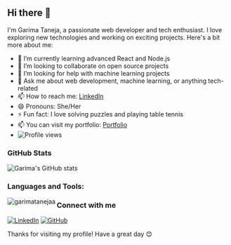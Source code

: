 ## Hi there 👋

I'm Garima Taneja, a passionate web developer and tech enthusiast. I love exploring new technologies and working on exciting projects. Here's a bit more about me:

- 🌱 I’m currently learning advanced React and Node.js
- 👯 I’m looking to collaborate on open source projects
- 🤔 I’m looking for help with machine learning projects
- 💬 Ask me about web development, machine learning, or anything tech-related
- 📫 How to reach me: [LinkedIn](https://www.linkedin.com/in/garimataneja/)
- 😄 Pronouns: She/Her
- ⚡ Fun fact: I love solving puzzles and playing table tennis
- 📫 You can visit my portfolio: [Portfolio](https://garimacodes.vercel.app/)
- ![Profile views](https://komarev.com/ghpvc/?username=garimatanejaa&color=blue&style=flat)


### GitHub Stats
![Garima's GitHub stats](https://github-readme-stats.vercel.app/api?username=garimatanejaa&show_icons=true&theme=radical)
<h3 align="left">Languages and Tools:</h3>

<p><img align="left" src="https://github-readme-stats.vercel.app/api/top-langs?username=garimatanejaa&show_icons=true&locale=en&layout=compact" alt="garimatanejaa" /></p>


### Connect with me
[![LinkedIn](https://img.shields.io/badge/LinkedIn-blue?style=flat-square&logo=linkedin&logoColor=white)](https://www.linkedin.com/in/garimatanejaa/)
[![GitHub](https://img.shields.io/badge/GitHub-black?style=flat-square&logo=github&logoColor=white)](https://github.com/garimatanejaa)

Thanks for visiting my profile! Have a great day 😊

